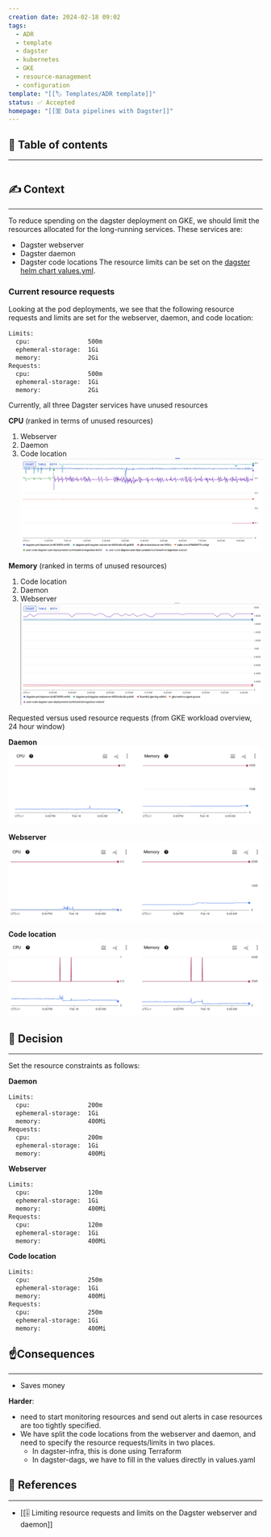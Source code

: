 ```yaml
---
creation date: 2024-02-18 09:02
tags:
  - ADR
  - template
  - dagster
  - kubernetes
  - GKE
  - resource-management
  - configuration
template: "[[🏷 Templates/ADR template]]"
status: ✅ Accepted
homepage: "[[🈺 Data pipelines with Dagster]]"
---
```

## 📜 Table of contents
---
```table-of-contents
```
## ✍️ Context
---
To reduce spending on the dagster deployment on GKE, we should limit the resources allocated for the long-running services. These services are:
- Dagster webserver
- Dagster daemon
- Dagster code locations
The resource limits can be set on the [dagster helm chart values.yml](https://github.com/dagster-io/dagster/blob/master/helm/dagster/values.yaml).

### Current resource requests
Looking at the pod deployments, we see that the following resource requests and limits are set for the webserver, daemon, and code location:

```text
Limits:
  cpu:                500m
  ephemeral-storage:  1Gi
  memory:             2Gi
Requests:
  cpu:                500m
  ephemeral-storage:  1Gi
  memory:             2Gi
```

Currently, all three Dagster services have unused resources

**CPU** (ranked in terms of unused resources)
1. Webserver
2. Daemon
3. Code location
![](attachment/4eabbe02f3d4dc16beff21b7a8cf2795.png)

**Memory** (ranked in terms of unused resources)
1. Code location
2. Daemon
3. Webserver
![](attachment/c31ced5a69d99b26e4fa238b13ce7e26.png)

Requested versus used resource requests (from GKE workload overview, 24 hour window)

**Daemon**
![](attachment/73d444e021c0a6c344c6dde22a8aecd4.png)

**Webserver**
![](attachment/94a95ac429636a98aab10ae7df537798.png)

**Code location**
![](attachment/1f4746d4fb440266e5ef639563d5b609.png)

## 🤝 Decision
---
Set the resource constraints as follows:

**Daemon**
```text
Limits:
  cpu:                200m
  ephemeral-storage:  1Gi
  memory:             400Mi
Requests:
  cpu:                200m
  ephemeral-storage:  1Gi
  memory:             400Mi
```

**Webserver**
```text
Limits:
  cpu:                120m
  ephemeral-storage:  1Gi
  memory:             400Mi
Requests:
  cpu:                120m
  ephemeral-storage:  1Gi
  memory:             400Mi
```

**Code location**
```text
Limits:
  cpu:                250m
  ephemeral-storage:  1Gi
  memory:             400Mi
Requests:
  cpu:                250m
  ephemeral-storage:  1Gi
  memory:             400Mi
```

## ☝️Consequences
---
- Saves money

**Harder**:
- need to start monitoring resources and send out alerts in case resources are too tightly specified.
- We have split the code locations from the webserver and daemon, and need to specify the resource requests/limits in two places.
	- In dagster-infra, this is done using Terraform
	- In dagster-dags, we have to fill in the values directly in values.yaml

## 🔗 References
---
- [[🎚️ Limiting resource requests and limits on the Dagster webserver and daemon]]
